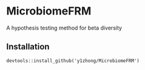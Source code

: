 # MicrobiomeFRM
A hypothesis testing method for beta diversity
## Installation
```{r}
devtools::install_github('y1zhong/MicrobiomeFRM')
```